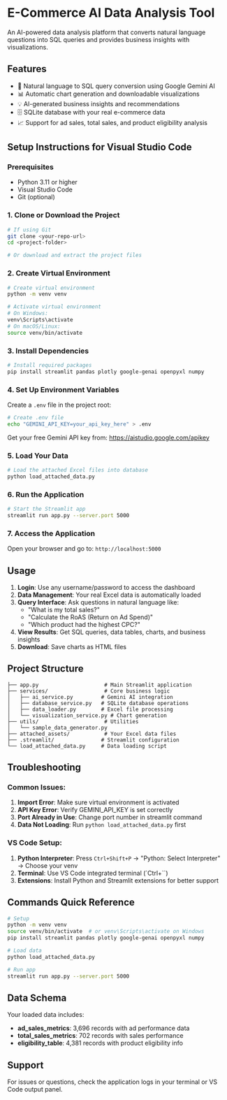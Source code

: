 # E-Commerce AI Data Analysis Tool

An AI-powered data analysis platform that converts natural language questions into SQL queries and provides business insights with visualizations.

## Features

- 🤖 Natural language to SQL query conversion using Google Gemini AI
- 📊 Automatic chart generation and downloadable visualizations  
- 💡 AI-generated business insights and recommendations
- 🗄️ SQLite database with your real e-commerce data
- 📈 Support for ad sales, total sales, and product eligibility analysis

## Setup Instructions for Visual Studio Code

### Prerequisites
- Python 3.11 or higher
- Visual Studio Code
- Git (optional)

### 1. Clone or Download the Project
```bash
# If using Git
git clone <your-repo-url>
cd <project-folder>

# Or download and extract the project files
```

### 2. Create Virtual Environment
```bash
# Create virtual environment
python -m venv venv

# Activate virtual environment
# On Windows:
venv\Scripts\activate
# On macOS/Linux:
source venv/bin/activate
```

### 3. Install Dependencies
```bash
# Install required packages
pip install streamlit pandas plotly google-genai openpyxl numpy
```

### 4. Set Up Environment Variables
Create a `.env` file in the project root:
```bash
# Create .env file
echo "GEMINI_API_KEY=your_api_key_here" > .env
```

Get your free Gemini API key from: https://aistudio.google.com/apikey

### 5. Load Your Data
```bash
# Load the attached Excel files into database
python load_attached_data.py
```

### 6. Run the Application
```bash
# Start the Streamlit app
streamlit run app.py --server.port 5000
```

### 7. Access the Application
Open your browser and go to: `http://localhost:5000`

## Usage

1. **Login**: Use any username/password to access the dashboard
2. **Data Management**: Your real Excel data is automatically loaded
3. **Query Interface**: Ask questions in natural language like:
   - "What is my total sales?"
   - "Calculate the RoAS (Return on Ad Spend)"
   - "Which product had the highest CPC?"
4. **View Results**: Get SQL queries, data tables, charts, and business insights
5. **Download**: Save charts as HTML files

## Project Structure
```
├── app.py                     # Main Streamlit application
├── services/                  # Core business logic
│   ├── ai_service.py         # Gemini AI integration
│   ├── database_service.py   # SQLite database operations
│   ├── data_loader.py        # Excel file processing
│   └── visualization_service.py # Chart generation
├── utils/                     # Utilities
│   └── sample_data_generator.py
├── attached_assets/           # Your Excel data files
├── .streamlit/               # Streamlit configuration
└── load_attached_data.py     # Data loading script
```

## Troubleshooting

### Common Issues:

1. **Import Error**: Make sure virtual environment is activated
2. **API Key Error**: Verify GEMINI_API_KEY is set correctly
3. **Port Already in Use**: Change port number in streamlit command
4. **Data Not Loading**: Run `python load_attached_data.py` first

### VS Code Setup:

1. **Python Interpreter**: Press `Ctrl+Shift+P` → "Python: Select Interpreter" → Choose your venv
2. **Terminal**: Use VS Code integrated terminal (`Ctrl+``)
3. **Extensions**: Install Python and Streamlit extensions for better support

## Commands Quick Reference

```bash
# Setup
python -m venv venv
source venv/bin/activate  # or venv\Scripts\activate on Windows
pip install streamlit pandas plotly google-genai openpyxl numpy

# Load data
python load_attached_data.py

# Run app
streamlit run app.py --server.port 5000
```

## Data Schema

Your loaded data includes:
- **ad_sales_metrics**: 3,696 records with ad performance data
- **total_sales_metrics**: 702 records with sales performance  
- **eligibility_table**: 4,381 records with product eligibility info

## Support

For issues or questions, check the application logs in your terminal or VS Code output panel.